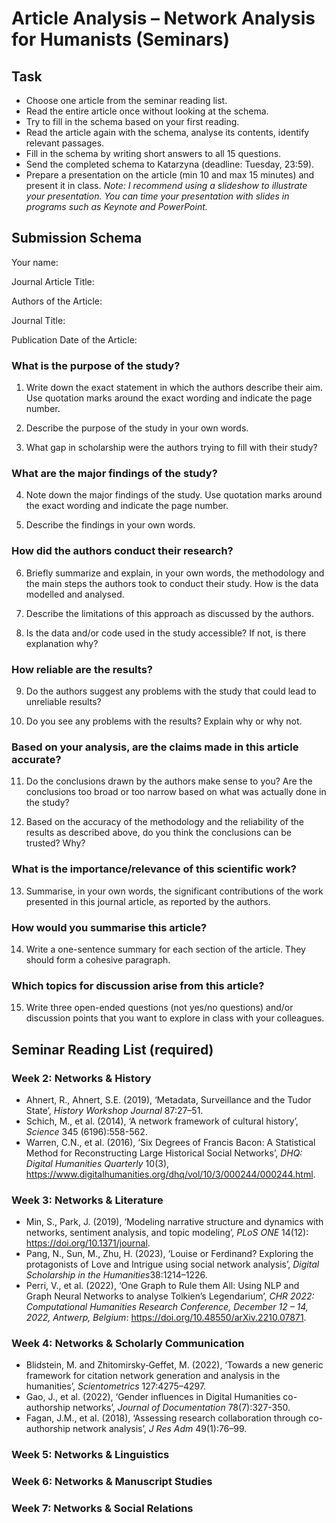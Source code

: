 # Article Analysis – Network Analysis for Humanists (Seminars)


## Task
*	Choose one article from the seminar reading list. 
*	Read the entire article once without looking at the schema.
*	Try to fill in the schema based on your first reading. 
*	Read the article again with the schema, analyse its contents, identify relevant passages. 
*	Fill in the schema by writing short answers to all 15 questions.
*	Send the completed schema to Katarzyna (deadline: Tuesday, 23:59). 
*	Prepare a presentation on the article (min 10 and max 15 minutes) and present it in class. 
*Note: I recommend using a slideshow to illustrate your presentation. You can time your presentation with slides in programs such as Keynote and PowerPoint.* 


## Submission Schema

Your name:

Journal Article Title:

Authors of the Article:

Journal Title:

Publication Date of the Article: 


### What is the purpose of the study?
1.	Write down the exact statement in which the authors describe their aim. Use quotation marks around the exact wording and indicate the page number. 

2.	Describe the purpose of the study in your own words.


3.	What gap in scholarship were the authors trying to fill with their study?


### What are the major findings of the study?
4.	Note down the major findings of the study. Use quotation marks around the exact wording and indicate the page number. 

5.	Describe the findings in your own words. 


### How did the authors conduct their research?

6.	Briefly summarize and explain, in your own words, the methodology and the main steps the authors took to conduct their study. How is the data modelled and analysed. 

7.	Describe the limitations of this approach as discussed by the authors.

8.	Is the data and/or code used in the study accessible? If not, is there explanation why? 


### How reliable are the results?
9.	Do the authors suggest any problems with the study that could lead to unreliable results?

10.	Do you see any problems with the results? Explain why or why not. 


### Based on your analysis, are the claims made in this article accurate?
11.	Do the conclusions drawn by the authors make sense to you? Are the conclusions too broad or too narrow based on what was actually done in the study?

12.	Based on the accuracy of the methodology and the reliability of the results as described above, do you think the conclusions can be trusted? Why?


### What is the importance/relevance of this scientific work?
13.	Summarise, in your own words, the significant contributions of the work presented in this journal article, as reported by the authors.


### How would you summarise this article?
14.	Write a one-sentence summary for each section of the article. They should form a cohesive paragraph. 


### Which topics for discussion arise from this article? 	
15.	Write three open-ended questions (not yes/no questions) and/or discussion points that you want to explore in class with your colleagues. 

## Seminar Reading List (required)

### Week 2: Networks & History 
* Ahnert, R., Ahnert, S.E. (2019), ‘Metadata, Surveillance and the Tudor State’,  *History Workshop Journal* 87:27–51.
* Schich, M., et al. (2014), ‘A network framework of cultural history’, *Science* 345 (6196):558-562. 
* Warren, C.N., et al. (2016), ‘Six Degrees of Francis Bacon: A Statistical Method for Reconstructing Large Historical Social Networks’, *DHQ: Digital Humanities Quarterly* 10(3), https://www.digitalhumanities.org/dhq/vol/10/3/000244/000244.html.

### Week 3: Networks & Literature 
* Min, S., Park, J. (2019), ‘Modeling narrative structure and dynamics with networks, sentiment analysis, and topic modeling’, *PLoS ONE* 14(12): https://doi.org/10.1371/journal.
* Pang, N., Sun, M.,  Zhu, H. (2023), ‘Louise or Ferdinand? Exploring the protagonists of
Love and Intrigue using social network analysis’, *Digital Scholarship in the Humanities*38:1214–1226.
* Perri, V., et al. (2022), ‘One Graph to Rule them All: Using NLP and Graph
Neural Networks to analyse Tolkien’s Legendarium’, *CHR 2022: Computational Humanities Research Conference, December 12 – 14, 2022, Antwerp, Belgium*: 
https://doi.org/10.48550/arXiv.2210.07871.

### Week 4: Networks & Scholarly Communication
* Blidstein, M. and Zhitomirsky‑Geffet, M. (2022), ‘Towards a new generic framework for citation network generation and analysis in the humanities’, *Scientometrics* 127:4275–4297.
* Gao, J., et al. (2022), ‘Gender influences in Digital Humanities co-authorship networks’, *Journal of Documentation* 78(7):327-350. 
* Fagan, J.M., et al. (2018), ‘Assessing research collaboration through co-authorship network analysis’, *J Res Adm* 49(1):76–99. 


### Week 5: Networks & Linguistics 
### Week 6: Networks & Manuscript Studies 
### Week 7: Networks & Social Relations